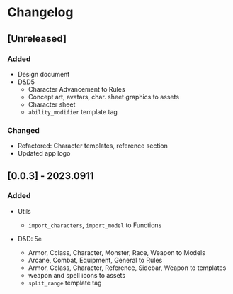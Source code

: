 # Changelog

## [Unreleased]

### Added

- Design document
- D&D5
  + Character Advancement to Rules
  + Concept art, avatars, char. sheet graphics to assets
  + Character sheet
  + `ability_modifier` template tag

### Changed

- Refactored: Character templates, reference section
- Updated app logo

## [0.0.3] - 2023.0911

### Added

- Utils
  + `import_characters`, `import_model` to Functions

- D&D: 5e
  + Armor, Cclass, Character, Monster, Race, Weapon to Models
  + Arcane, Combat, Equipment, General to Rules
  + Armor, Cclass, Character, Reference, Sidebar, Weapon to templates
  + weapon and spell icons to assets
  + `split_range` template tag
